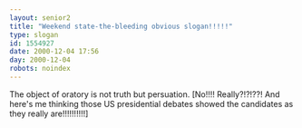```yaml
---
layout: senior2
title: "Weekend state-the-bleeding obvious slogan!!!!!"
type: slogan
id: 1554927
date: 2000-12-04 17:56
day: 2000-12-04
robots: noindex
---
```

The object of oratory is not truth but persuation. [No!!!! Really?!?!??! And here's me thinking those US presidential debates showed the candidates as they really are!!!!!!!!!!]
